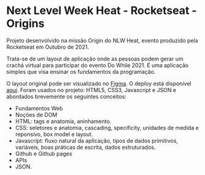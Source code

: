 # Next Level Week Heat - Rocketseat - Origins
Projeto desenvolvido na missão Origin do NLW Heat, evento produzido pela Rocketseat em Outubro de 2021.

Trata-se de um layout de aplicação onde as pessoas podem gerar um crachá virtual para participar do evento Do While 2021. É uma aplicação simples que visa ensinar os fundamentos da programação.

O layout original pode ser visualizado no <a target="_blank" href="https://www.figma.com/community/file/1031698737363668691">Figma</a>. O deploy está disponível <a target="_blank" href="https://nairacirino.github.io/nlw-heat/">aqui</a>. Foram usados no projeto: HTML5, CSS3, Javascript e JSON e abordados brevemente os seguintes conceitos:
<ul>
    <li>Fundamentos Web</li>
    <li>Noções de DOM</li>
    <li>HTML: tags e anatomia, aninhamento.</li>
    <li>CSS: seletores e anatomia, cascading, specificity, unidades de medida e reponsivo, box model e layout.</li>
    <li>Javascript: fluxo natural da aplicação, tipos de dados primitivos, variáveis, boas práticas de escrita, dados estruturados.</li>
    <li>Github e Github pages</li>
    <li>APIs</li>
    <li>JSON.</li>
</ul>





